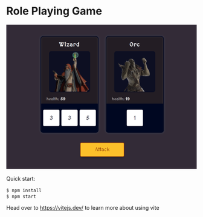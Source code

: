 # Role Playing Game
![Image](./images/img.png)

Quick start:

```
$ npm install
$ npm start
````

Head over to https://vitejs.dev/ to learn more about using vite
